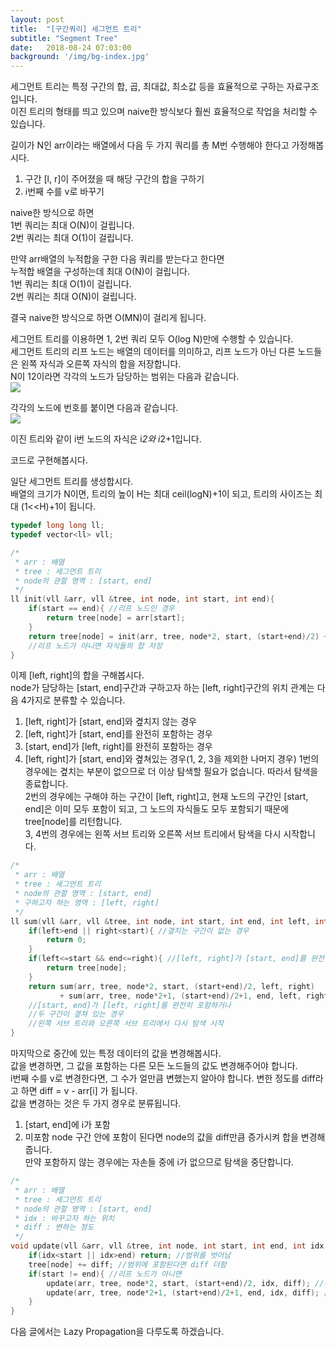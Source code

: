 ```yaml
---
layout: post
title:  "[구간쿼리] 세그먼트 트리"
subtitle: "Segment Tree"
date:   2018-08-24 07:03:00
background: '/img/bg-index.jpg'
---
```


세그먼트 트리는 특정 구간의 합, 곱, 최대값, 최소값 등을 효율적으로 구하는 자료구조입니다.<br>
이진 트리의 형태를 띄고 있으며 naive한 방식보다 훨씬 효율적으로 작업을 처리할 수 있습니다.

길이가 N인 arr이라는 배열에서 다음 두 가지 쿼리를 총 M번 수행해야 한다고 가정해봅시다.
1. 구간 [l, r]이 주어졌을 때 해당 구간의 합을 구하기
2. i번째 수를 v로 바꾸기

naive한 방식으로 하면<br>
  1번 쿼리는 최대 O(N)이 걸립니다.<br>
  2번 쿼리는 최대 O(1)이 걸립니다.

만약 arr배열의 누적합을 구한 다음 쿼리를 받는다고 한다면<br>
  누적합 배열을 구성하는데 최대 O(N)이 걸립니다.<br>
  1번 쿼리는 최대 O(1)이 걸립니다.<br>
  2번 쿼리는 최대 O(N)이 걸립니다.<br>

결국 naive한 방식으로 하면 O(MN)이 걸리게 됩니다.

세그먼트 트리를 이용하면 1, 2번 쿼리 모두 O(log N)만에 수행할 수 있습니다.<br>
세그먼트 트리의 리프 노드는 배열의 데이터를 의미하고, 리프 노드가 아닌 다른 노드들은 왼쪽 자식과 오른쪽 자식의 합을 저장합니다.<br>
N이 12이라면 각각의 노드가 담당하는 범위는 다음과 같습니다.<br>
<img src = "https://i.imgur.com/qImFnNA.png">

각각의 노드에 번호를 붙이면 다음과 같습니다.<br>
<img src = "https://i.imgur.com/Cpq0hbv.png">

이진 트리와 같이 i번 노드의 자식은 i*2와 i*2+1입니다.



코드로 구현해봅시다.

일단 세그먼트 트리를 생성합시다.<br>
배열의 크기가 N이면, 트리의 높이 H는 최대 ceil(logN)+1이 되고, 트리의 사이즈는 최대 (1<<H)+1이 됩니다.
```cpp
typedef long long ll;
typedef vector<ll> vll;

/*
 * arr : 배열
 * tree : 세그먼트 트리
 * node의 관할 영역 : [start, end]
 */
ll init(vll &arr, vll &tree, int node, int start, int end){
    if(start == end){ //리프 노드인 경우
        return tree[node] = arr[start];
    }
    return tree[node] = init(arr, tree, node*2, start, (start+end)/2) + init(arr, tree, node*2+1, (start+end)/2+1, end);
    //리프 노드가 아니면 자식들의 합 저장
}
```

이제 [left, right]의 합을 구해봅시다.<br>
node가 담당하는 [start, end]구간과 구하고자 하는 [left, right]구간의 위치 관계는 다음 4가지로 분류할 수 있습니다.<br>
1. [left, right]가 [start, end]와 곂치지 않는 경우
2. [left, right]가 [start, end]를 완전히 포함하는 경우
3. [start, end]가 [left, right]를 완전히 포함하는 경우
4. [left, right]가 [start, end]와 곂쳐있는 경우(1, 2, 3을 제외한 나머지 경우)
1번의 경우에는 곂치는 부분이 없으므로 더 이상 탐색할 필요가 없습니다. 따라서 탐색을 종료합니다.<br>
2번의 경우에는 구해야 하는 구간이 [left, right]고, 현재 노드의 구간인 [start, end]은 이미 모두 포함이 되고, 그 노드의 자식들도 모두 포함되기 때문에 tree[node]를 리턴합니다.<br>
3, 4번의 경우에는 왼쪽 서브 트리와 오른쪽 서브 트리에서 탐색을 다시 시작합니다.
```cpp
/*
 * arr : 배열
 * tree : 세그먼트 트리
 * node의 관할 영역 : [start, end]
 * 구하고자 하는 영역 : [left, right]
 */
ll sum(vll &arr, vll &tree, int node, int start, int end, int left, int right){
    if(left>end || right<start){ //곂치는 구간이 없는 경우
        return 0;
    }
    if(left<=start && end<=right){ //[left, right]가 [start, end]를 완전히 포함하는 경우
        return tree[node];
    }
    return sum(arr, tree, node*2, start, (start+end)/2, left, right)
           + sum(arr, tree, node*2+1, (start+end)/2+1, end, left, right);
    //[start, end]가 [left, right]를 완전히 포함하거나
    //두 구간이 곂쳐 있는 경우
    //왼쪽 서브 트리와 오른쪽 서브 트리에서 다시 탐색 시작
}
```

마지막으로 중간에 있는 특정 데이터의 값을 변경해봅시다.<br>
값을 변경하면, 그 값을 포함하는 다른 모든 노드들의 값도 변경해주어야 합니다.<br>
i번째 수를 v로 변경한다면, 그 수가 얼만큼 변했는지 알아야 합니다. 변한 정도를 diff라고 하면 diff = v - arr[i] 가 됩니다.<br>
값을 변경하는 것은 두 가지 경우로 분류됩니다.
1. [start, end]에 i가 포함
2. 미포함
node 구간 안에 포함이 된다면 node의 값을 diff만큼 증가시켜 합을 변경해줍니다.<br>
만약 포함하지 않는 경우에는 자손들 중에 i가 없으므로 탐색을 중단합니다.
```cpp
/*
 * arr : 배열
 * tree : 세그먼트 트리
 * node의 관할 영역 : [start, end]
 * idx : 바꾸고자 하는 위치
 * diff : 변하는 정도
 */
void update(vll &arr, vll &tree, int node, int start, int end, int idx, ll diff){
    if(idx<start || idx>end) return; //범위를 벗어남
    tree[node] += diff; //범위에 포함된다면 diff 더함
    if(start != end){ //리프 노드가 아니면
        update(arr, tree, node*2, start, (start+end)/2, idx, diff); //왼쪽 자식도 탐색
        update(arr, tree, node*2+1, (start+end)/2+1, end, idx, diff); //오른쪽 자식도 탐색
    }
}
```
다음 글에서는 Lazy Propagation을 다루도록 하겠습니다.
